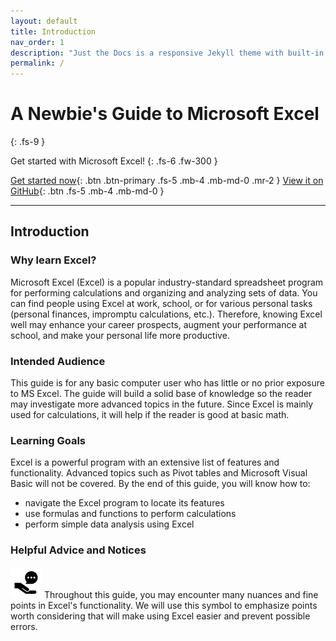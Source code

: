 ```yaml
---
layout: default
title: Introduction
nav_order: 1
description: "Just the Docs is a responsive Jekyll theme with built-in search that is easily customizable and hosted on GitHub Pages."
permalink: /
---
```


# A Newbie's Guide to Microsoft Excel
{: .fs-9 }

Get started with Microsoft Excel!
{: .fs-6 .fw-300 }

[Get started now](#getting-started){: .btn .btn-primary .fs-5 .mb-4 .mb-md-0 .mr-2 } [View it on GitHub](https://github.com/Ryanwo1/Rykyha){: .btn .fs-5 .mb-4 .mb-md-0 }

---

## Introduction

### Why learn Excel?

Microsoft Excel (Excel) is a popular industry-standard spreadsheet program for performing calculations and organizing and analyzing sets of data. You can find people using Excel at work, school, or for various personal tasks (personal finances, impromptu calculations, etc.). Therefore, knowing Excel well may enhance your career prospects, augment your performance at school, and make your personal life more productive. 

### Intended Audience

This guide is for any basic computer user who has little or no prior exposure to MS Excel. The guide will build a solid base of knowledge so the reader may investigate more advanced topics in the future. Since Excel is mainly used for calculations, it will help if the reader is good at basic math. 

### Learning Goals

Excel is a powerful program with an extensive list of features and functionality. Advanced topics such as Pivot tables and Microsoft Visual Basic will not be covered. By the end of this guide, you will know how to:

* navigate the Excel program to locate its features
* use formulas and functions to perform calculations
* perform simple data analysis using Excel

### Helpful Advice and Notices

<img src="https://github.com/hannah019/excel-instructions/blob/gh-pages/assets/images/notice-advice-logo.png" width="50" height="50" />
Throughout this guide, you may encounter many nuances and fine points in Excel's functionality. We will use this symbol to emphasize points worth considering that will make using Excel easier and prevent possible errors. 
